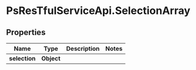 # PsResTfulServiceApi.SelectionArray

## Properties
Name | Type | Description | Notes
------------ | ------------- | ------------- | -------------
**selection** | **Object** |  | 
